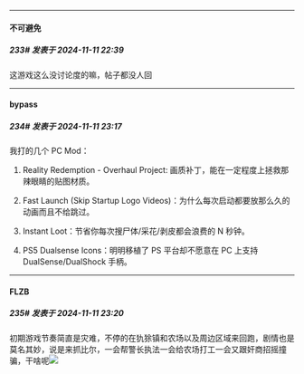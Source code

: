 ﻿
*****

####  不可避免  
##### 233#       发表于 2024-11-11 22:39

这游戏这么没讨论度的嘛，帖子都没人回


*****

####  bypass  
##### 234#       发表于 2024-11-11 23:17

我打的几个 PC Mod：

1. Reality Redemption - Overhaul Project: 画质补丁，能在一定程度上拯救那辣眼睛的贴图材质。

2. Fast Launch (Skip Startup Logo Videos)：为什么每次启动都要放那么久的动画而且不给跳过。

3. Instant Loot：节省你每次搜尸体/采花/剥皮都会浪费的 N 秒钟。

4. PS5 Dualsense Icons：明明移植了 PS 平台却不愿意在 PC 上支持 DualSense/DualShock 手柄。

*****

####  FLZB  
##### 235#       发表于 2024-11-11 23:20

初期游戏节奏简直是灾难，不停的在犰狳镇和农场以及周边区域来回跑，剧情也是莫名其妙，说是来抓比尔，一会帮警长执法一会给农场打工一会又跟奸商招摇撞骗，干啥呢<img src="https://static.saraba1st.com/image/smiley/face2017/002.png" referrerpolicy="no-referrer">

